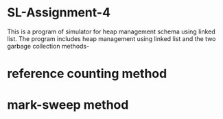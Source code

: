 # SL-Assignment-4
This is a program of simulator for heap management schema using linked list.
The program includes heap management using linked list and the two garbage collection methods-
# reference counting method
# mark-sweep method
